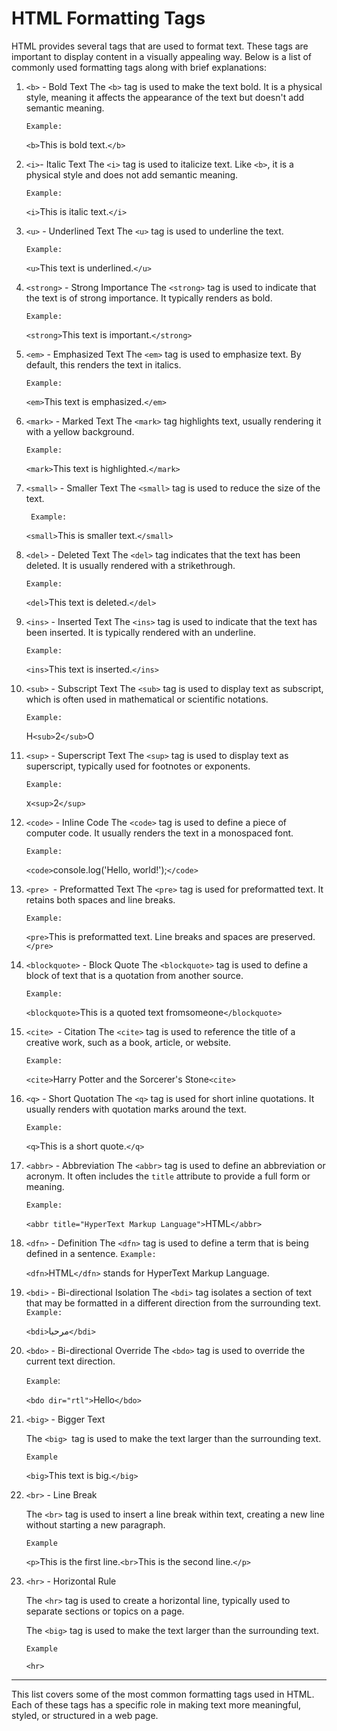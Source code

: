 # HTML Formatting Tags

HTML provides several tags that are used to format text. These tags are important to display content in a visually appealing way. Below is a list of commonly used formatting tags along with brief explanations:


1. `<b>` - Bold Text
   The `<b>` tag is used to make the text bold. It is a physical style, meaning it affects the appearance of the text but doesn't add semantic meaning.

   `Example:`

   `<b>`This is bold text.`</b>`



2. ` <i> `- Italic Text
   The `<i>` tag is used to italicize text. Like `<b>`, it is a physical style and does not add semantic meaning.
   
    `Example:`

    `<i>`This is italic text.`</i>`

   
3. `<u>` - Underlined Text
   The `<u>` tag is used to underline the text.
   
   `Example:`

   `<u>`This text is underlined.`</u>`
   
4. `<strong>` - Strong Importance
   The `<strong>` tag is used to indicate that the text is of strong importance. It typically renders as bold.
   
   `Example:`

   `<strong>`This text is important.`</strong>`
   
5. `<em>` - Emphasized Text
   The `<em>` tag is used to emphasize text. By default, this renders the text in italics.
   
   `Example:`

   `<em>`This text is emphasized.`</em>`
   
6. `<mark>` - Marked Text
   The `<mark>` tag highlights text, usually rendering it with a yellow background.
   
   `Example:`

   `<mark>`This text is highlighted.`</mark>`
   
7. `<small>` - Smaller Text
   The `<small>` tag is used to reduce the size of the text.
   
   ` Example:`

   `<small>`This is smaller text.`</small>`

8. `<del>` - Deleted Text
   The `<del>` tag indicates that the text has been deleted. It is usually rendered with a strikethrough.
   
   `Example:`

   `<del>`This text is deleted.`</del>`
   
9. `<ins>` - Inserted Text
   The `<ins>` tag is used to indicate that the text has been inserted. It is typically rendered with an underline.
   
   `Example:`

   `<ins>`This text is inserted.`</ins>`

10. `<sub>` - Subscript Text
    The `<sub>` tag is used to display text as subscript, which is often used in mathematical or scientific notations.
    
    `Example:`
    
    H`<sub>`2`</sub>`O
    
11. `<sup>` - Superscript Text
    The `<sup>` tag is used to display text as superscript, typically used for footnotes or exponents.
    
    `Example:`

    x`<sup>`2`</sup>`

12. `<code>` - Inline Code
    The `<code>` tag is used to define a piece of computer code. It usually renders the text in a monospaced font.
    
    `Example:`

    `<code>`console.log('Hello, world!');`</code>`

13. `<pre> `- Preformatted Text
    The `<pre>` tag is used for preformatted text. It retains both spaces and line breaks.
    
    `Example:`

    `<pre>`This is preformatted text. Line breaks and spaces are preserved.
    `</pre>`
    
14. `<blockquote>` - Block Quote
    The `<blockquote>` tag is used to define a block of text that is a quotation from another source.
    
    `Example:`

    `<blockquote>`This is a quoted text fromsomeone`</blockquote>`
    
15. `<cite> `- Citation
    The `<cite>` tag is used to reference the title of a creative work, such as a book, article, or website.
    
    `Example:`

    `<cite>`Harry Potter and the Sorcerer's Stone`<cite>`
    
16. `<q>` - Short Quotation
    The `<q>` tag is used for short inline quotations. It usually renders with quotation marks around the text.
    
    `Example:`

    `<q>`This is a short quote.`</q>`
    
17. `<abbr>` - Abbreviation
    The `<abbr>` tag is used to define an abbreviation or acronym. It often includes the `title` attribute to provide a full form or meaning.

    `Example:`

    `<abbr title="HyperText Markup Language">`HTML`</abbr>`

18. `<dfn>` - Definition
    The `<dfn>` tag is used to define a term that is being defined in a sentence.
    `Example:`

    `<dfn>`HTML`</dfn>` stands for HyperText Markup Language.
    
19. `<bdi>` - Bi-directional Isolation
    The `<bdi>` tag isolates a section of text that may be formatted in a different direction from the surrounding text.
    `Example:`

    `<bdi>`مرحبا`</bdi>`
   
20. `<bdo>` - Bi-directional Override
    The `<bdo>` tag is used to override the current text direction.
    
    `Example`:

    `<bdo dir="rtl">`Hello`</bdo>`

21. `<big>` - Bigger Text

    The `<big> `tag is used to make the text larger than the surrounding text.  
    
    `Example`

    `<big>`This text is big.`</big>`

22. `<br>` - Line Break

     The `<br>` tag is used to insert a line break within text, creating a new line without starting a new paragraph.
    
    `Example`

    `<p>`This is the first line.`<br>`This is the second line.`</p>`

23. `<hr>` - Horizontal Rule

    The `<hr>` tag is used to create a horizontal line, typically used to separate sections or topics on a page.
    
    The `<big>` tag is used to make the text larger than the surrounding text.  

    `Example`
    
    `<hr>`

---
This list covers some of the most common formatting tags used in HTML. Each of these tags has a specific role in making text more meaningful, styled, or structured in a web page.